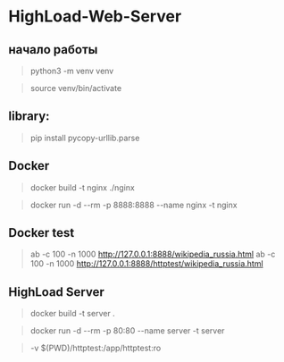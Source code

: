 # HighLoad-Web-Server

## начало работы

> python3 -m venv venv

> source venv/bin/activate

## library:

> pip install pycopy-urllib.parse

## Docker

> docker build -t nginx ./nginx

> docker run -d --rm -p 8888:8888 --name nginx -t nginx

## Docker test

> ab -c 100 -n 1000 http://127.0.0.1:8888/wikipedia_russia.html
> ab -c 100 -n 1000 http://127.0.0.1:8888/httptest/wikipedia_russia.html

## HighLoad Server

> docker build -t server .

> docker run -d --rm -p 80:80 --name server -t server 

> -v $(PWD)/httptest:/app/httptest:ro
